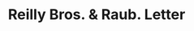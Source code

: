 ---
doi: 10.7916/D8PR9721
date_other: '1936'
date_other_textual: '1936'
form: correspondence
genre:
- Letters (correspondence)
name:
- Reilly Bros. & Raub
object_in_context_url: https://biggert.cul.columbia.edu/items/view/ave_biggert_01375
subject_hierarchical_geographic:
- Lancaster, Pennsylvania, United States
subject_name:
- Reilly Bros. & Raub
title: Reilly Bros. & Raub. Letter
sort_title: Reilly Bros. & Raub. Letter
call_number: ave_biggert_01375
coordinates:
- 40.03972222222222,-76.30444444444444
pid: ave_biggert_01375
identifiers: ave_biggert_01375
permalink: /biggert/ave_biggert_01375/
layout: iiif-image-page
---